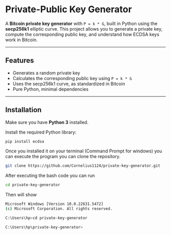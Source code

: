 # Private-Public Key Generator

A **Bitcoin private key generator** with `P = k * G`, built in Python using the **secp256k1** elliptic curve. This project allows you to generate a private key, compute the corresponding public key, and understand how ECDSA keys work in Bitcoin.

---

## Features

- Generates a random private key  
- Calculates the corresponding public key using `P = k * G`  
- Uses the secp256k1 curve, as standardized in Bitcoin  
- Pure Python, minimal dependencies  

---

## Installation

Make sure you have **Python 3** installed.

Install the required Python library:

```bash
pip install ecdsa
```
Once you installed it on your terminal (Command Prompt for windows) you can execute the program you can clone the repository.
```bash
git clone https://github.com/Cornelius1124/private-key-generator.git
```
After executing the bash code you can run 
```bash
cd private-key-generator
```
Then will show
```bash
Microsoft Windows [Version 10.0.22631.5472]
(c) Microsoft Corporation. All rights reserved.

C:\Users\hp>cd private-key-generator

C:\Users\hp\private-key-generator>
```


